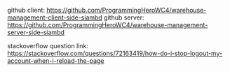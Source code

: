 github client: https://github.com/ProgrammingHeroWC4/warehouse-management-client-side-siambd
github server: https://github.com/ProgrammingHeroWC4/warehouse-management-server-side-siambd



stackoverflow question link: https://stackoverflow.com/questions/72163419/how-do-i-stop-logout-my-account-when-i-reload-the-page